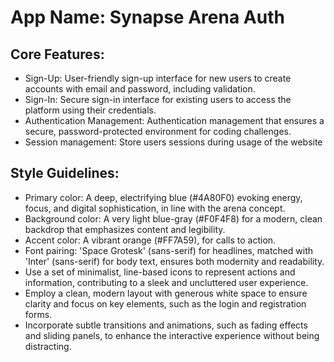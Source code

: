 # **App Name**: Synapse Arena Auth

## Core Features:

- Sign-Up: User-friendly sign-up interface for new users to create accounts with email and password, including validation.
- Sign-In: Secure sign-in interface for existing users to access the platform using their credentials.
- Authentication Management: Authentication management that ensures a secure, password-protected environment for coding challenges.
- Session management: Store users sessions during usage of the website

## Style Guidelines:

- Primary color: A deep, electrifying blue (#4A80F0) evoking energy, focus, and digital sophistication, in line with the arena concept.
- Background color: A very light blue-gray (#F0F4F8) for a modern, clean backdrop that emphasizes content and legibility.
- Accent color: A vibrant orange (#FF7A59), for calls to action.
- Font pairing: 'Space Grotesk' (sans-serif) for headlines, matched with 'Inter' (sans-serif) for body text, ensures both modernity and readability. 
- Use a set of minimalist, line-based icons to represent actions and information, contributing to a sleek and uncluttered user experience.
- Employ a clean, modern layout with generous white space to ensure clarity and focus on key elements, such as the login and registration forms.
- Incorporate subtle transitions and animations, such as fading effects and sliding panels, to enhance the interactive experience without being distracting.